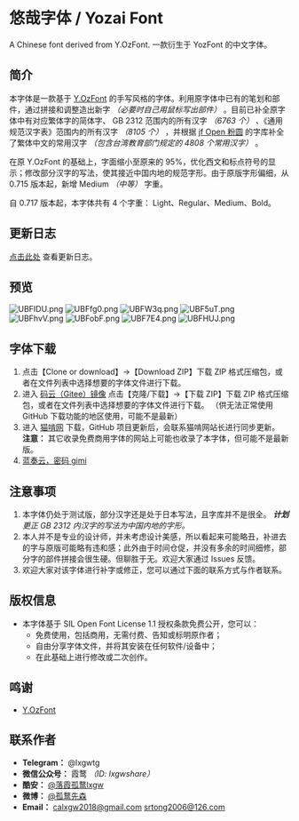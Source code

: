 # 悠哉字体 / Yozai Font
A Chinese font derived from Y.OzFont. 一款衍生于 YozFont 的中文字体。

## 简介
本字体是一款基于 [Y.OzFont](http://yozvox.web.fc2.com) 的手写风格的字体。利用原字体中已有的笔划和部件，通过拼接和调整造出新字 *（必要时自己用鼠标写出部件）* 。目前已补全原字体中有对应繁体字的简体字、 GB 2312 范围内的所有汉字 *（6763 个）* 、《通用规范汉字表》范围内的所有汉字 *（8105 个）* ，并根据 [jf Open 粉圆](https://github.com/justfont/open-huninn-font) 的字库补全了繁体中文的常用汉字 *（包含台湾教育部门规定的 4808 个常用汉字）* 。

在原 Y.OzFont 的基础上，字面缩小至原来的 95%，优化西文和标点符号的显示；修改部分汉字的写法，使其接近中国内地的规范字形。由于原版字形偏细，从 0.715 版本起，新增 Medium *（中等）* 字重。

自 0.717 版本起，本字体共有 4 个字重： Light、Regular、Medium、Bold。

## 更新日志
[点击此处](https://github.com/lxgw/yozai-font/blob/master/History.md) 查看更新日志。

## 预览
![UBFIDU.png](https://s1.ax1x.com/2020/07/16/UBFIDU.png)
![UBFfg0.png](https://s1.ax1x.com/2020/07/16/UBFfg0.png)
![UBFW3q.png](https://s1.ax1x.com/2020/07/16/UBFW3q.png)
![UBF5uT.png](https://s1.ax1x.com/2020/07/16/UBF5uT.png)
![UBFhvV.png](https://s1.ax1x.com/2020/07/16/UBFhvV.png)
![UBFobF.png](https://s1.ax1x.com/2020/07/16/UBFobF.png)
![UBF7E4.png](https://s1.ax1x.com/2020/07/16/UBF7E4.png)
![UBFHUJ.png](https://s1.ax1x.com/2020/07/16/UBFHUJ.png)

## 字体下载
1. 点击【Clone or download】->【Download ZIP】下载 ZIP 格式压缩包，或者在文件列表中选择想要的字体文件进行下载。
2. 进入 [码云（Gitee）镜像](https://gitee.com/lxgw2020/yozai-font) 点击【克隆/下载】->【下载 ZIP】下载 ZIP 格式压缩包，或者在文件列表中选择想要的字体文件进行下载。 （供无法正常使用 GitHub 下载功能的地区使用，可能不是最新）
3. 进入 [猫啃网](https://www.maoken.com/freefonts/5423.html) 下载，GitHub 项目更新后，会联系猫啃网站长进行同步更新。 **注意：** 其它收录免费商用字体的网站上可能也收录了本字体，但可能不是最新版。
4. [蓝奏云，密码 gimi](https://www.lanzoux.com/b0cqdtnpe)

## 注意事项
1. 本字体仍处于测试版，部分汉字还是处于日本写法，且字库并不是很全。 ***计划*** *更正 GB 2312 内汉字的写法为中国内地的字形。*
2. 本人并不是专业的设计师，并未考虑设计美感，所以看起来可能略丑，补进去的字与原版可能略有违和感；此外由于时间仓促，并没有多余的时间细修，部分字的部件拼接会很生硬。但聊胜于无。欢迎大家通过 Issues 反馈。
3. 欢迎大家对该字体进行补字或修正，您可以通过下面的联系方式与作者联系。

## 版权信息
- 本字体基于 SIL Open Font License 1.1 授权条款免费公开，您可以：
  - 免费使用，包括商用，无需付费、告知或标明原作者；
  - 自由分享字体文件，并将其安装在任何软件/设备中；
  - 在此基础上进行修改或二次创作。
  
## 鸣谢
- [Y.OzFont](http://yozvox.web.fc2.com)

## 联系作者

- **Telegram：** @lxgwtg
- **微信公众号：** 霞鹜 *（ID: lxgwshare）*
- **酷安：** [@落霞孤鹜lxgw](https://www.coolapk.com/u/633884)
- **微博：** [@孤鹜先森](https://weibo.com/6624339726)
- **Email：** calxgw2018@gmail.com srtong2006@126.com
